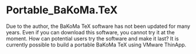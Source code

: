 # Portable_BaKoMa.TeX
Due to the author, the BaKoMa TeX software has not been updated for many years. Even if you can download this software, you cannot try it at the moment. How can potential users try the software and make it last? 
It is currently possible to build a portable BaKoMa TeX using VMware ThinApp.
